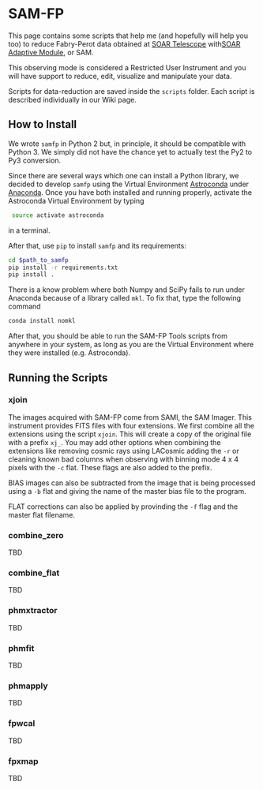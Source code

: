 # SAM-FP

This page contains some scripts that help me (and hopefully will help you too) to reduce Fabry-Perot data obtained at [SOAR Telescope](http://www.ctio.noao.edu/soar/) with[SOAR Adaptive Module](http://www.ctio.noao.edu/soar/content/soar-adaptive-optics-module-sam), or SAM. 

This observing mode is considered a Restricted User Instrument and you will have support to reduce, edit, visualize and manipulate your data.

Scripts for data-reduction are saved inside the `scripts` folder. Each script is described individually in our Wiki page. 
 
## How to Install

We wrote `samfp` in Python 2 but, in principle, it should be compatible with Python 3. We simply did not have the chance yet to actually test the Py2 to Py3 conversion. 

Since there are several ways which one can install a Python library, we decided to develop `samfp` using the Virtual Environment [Astroconda](https://astroconda.readthedocs.io/en/latest/) under [Anaconda](https://www.continuum.io/downloads). Once you have both installed and running properly, activate the Astroconda Virtual Environment by typing
  
  ```bash
   source activate astroconda
  ```
  in a terminal.
  
After that, use `pip` to install `samfp` and its requirements:
  
  ```bash
  cd $path_to_samfp
  pip install -r requirements.txt
  pip install . 
  ```
There is a know problem where both Numpy and SciPy fails to run under Anaconda because of a library called `mkl`. To fix that, type the following command
  
  ```bash
  conda install nomkl
  ```
After that, you should be able to run the SAM-FP Tools scripts from anywhere in your system, as long as you are the Virtual Environment where they were installed (e.g. Astroconda).

## Running the Scripts

### xjoin

The images acquired with SAM-FP come from SAMI, the SAM Imager. This instrument provides FITS files with four extensions. We first combine all the extensions using the script `xjoin`. This will create a copy of the original file with a prefix `xj_`. You may add other options when combining the extensions like removing cosmic rays using LACosmic adding the `-r` or cleaning known bad columns when observing with binning mode 4 x 4 pixels with the `-c` flat. These flags are also added to the prefix. 

BIAS images can also be subtracted from the image that is being processed using a `-b` flat and giving the name of the master bias file to the program. 

FLAT corrections can also be applied by provinding the `-f` flag and the master flat filename. 

### combine_zero

TBD

### combine_flat

TBD

### phmxtractor

TBD

### phmfit

TBD

### phmapply

TBD

### fpwcal

TBD

### fpxmap

TBD
